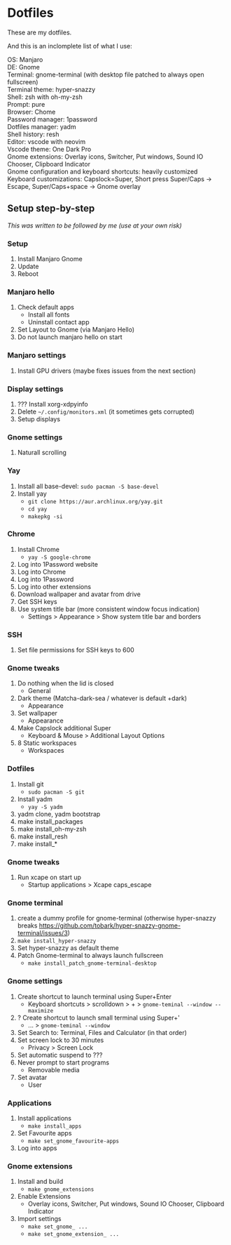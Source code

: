 # Dotfiles

These are my dotfiles.

And this is an inclomplete list of what I use:

OS: Manjaro  
DE: Gnome  
Terminal: gnome-terminal (with desktop file patched to always open fullscreen)  
Terminal theme: hyper-snazzy  
Shell: zsh with oh-my-zsh  
Prompt: pure  
Browser: Chome  
Password manager: 1password  
Dotfiles manager: yadm  
Shell history: resh  
Editor: vscode with neovim  
Vscode theme: One Dark Pro  
Gnome extensions: Overlay icons, Switcher, Put windows, Sound IO Chooser, Clipboard Indicator  
Gnome configuration and keyboard shortcuts: heavily customized  
Keyboard customizations: Capslock=Super, Short press Super/Caps -> Escape, Super/Caps+space -> Gnome overlay  


## Setup step-by-step

*This was written to be followed by me (use at your own risk)*

### Setup

1. Install Manjaro Gnome
1. Update
1. Reboot

### Manjaro hello

1. Check default apps
    - Install all fonts
    - Uninstall contact app
1. Set Layout to Gnome (via Manjaro Hello)
1. Do not launch manjaro hello on start

### Manjaro settings

1. Install GPU drivers (maybe fixes issues from the next section)

### Display settings

1. ??? Install xorg-xdpyinfo
1. Delete `~/.config/monitors.xml` (it sometimes gets corrupted)
1. Setup displays

### Gnome settings

1. Naturall scrolling

### Yay

1. Install all base-devel: `sudo pacman -S base-devel` 
1. Install yay
    - `git clone https://aur.archlinux.org/yay.git`
    - `cd yay`
    - `makepkg -si`

### Chrome

1. Install Chrome
    - `yay -S google-chrome`
1. Log into 1Password website
1. Log into Chrome
1. Log into 1Password
1. Log into other extensions
1. Download wallpaper and avatar from drive
1. Get SSH keys
1. Use system title bar (more consistent window focus indication)
    - Settings > Appearance > Show system title bar and borders

### SSH

1. Set file permissions for SSH keys to 600

### Gnome tweaks

1. Do nothing when the lid is closed
    - General
1. Dark theme (Matcha-dark-sea / whatever is default +dark)
    - Appearance
1. Set wallpaper
    - Appearance
1. Make Capslock additional Super
    - Keyboard & Mouse > Additional Layout Options
1. 8 Static workspaces
    - Workspaces

### Dotfiles

1. Install git
    - `sudo pacman -S git`
1. Install yadm
    - `yay -S yadm`
1. yadm clone, yadm bootstrap
1. make install_packages
1. make install_oh-my-zsh
1. make install_resh
1. make install_* 

### Gnome tweaks

1. Run xcape on start up
    - Startup applications > Xcape caps_escape

### Gnome terminal

1. create a dummy profile for gnome-terminal (otherwise hyper-snazzy breaks https://github.com/tobark/hyper-snazzy-gnome-terminal/issues/3)
1. `make install_hyper-snazzy`
1. Set hyper-snazzy as default theme
1. Patch Gnome-terminal to always launch fullscreen
    - `make install_patch_gnome-terminal-desktop`

### Gnome settings 

1. Create shortcut to launch terminal using Super+Enter
    - Keyboard shortcuts > scrolldown > + > `gnome-teminal --window --maximize`
1. ? Create shortcut to launch small terminal using Super+' 
    - ... > `gnome-teminal --window`
1. Set Search to: Terminal, Files and Calculator (in that order)
1. Set screen lock to 30 minutes
    - Privacy > Screen Lock
1. Set automatic suspend to ???
1. Never prompt to start programs
    - Removable media
1. Set avatar
    - User

### Applications

1. Install applications
    - `make install_apps`
1. Set Favourite apps
    - `make set_gnome_favourite-apps`
1. Log into apps

### Gnome extensions

1. Install and build
    - `make gnome_extensions`
1. Enable Extensions
    - Overlay icons, Switcher, Put windows, Sound IO Chooser, Clipboard Indicator
1. Import settings
    - `make set_gnome_ ...`
    - `make set_gnome_extension_ ...`

